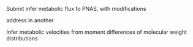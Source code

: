 Submit infer metabolic flux to PNAS, with modifications

address in another 

Infer metabolic velocities from moment differences of molecular weight distributions
